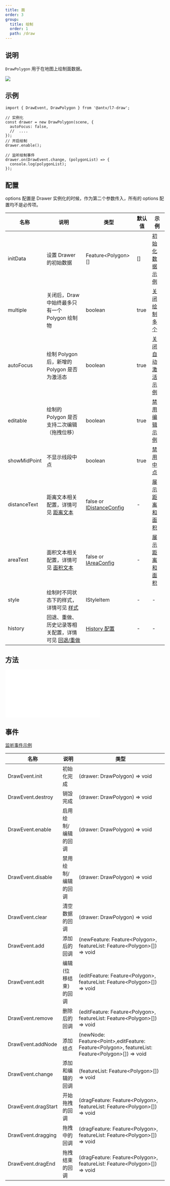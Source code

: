 ```yaml
---
title: 面
order: 3
group:
  title: 绘制
  order: 1
  path: /draw
---
```


## 说明

`DrawPolygon` 用于在地图上绘制面数据。

![](https://gw.alipayobjects.com/mdn/rms_2591f5/afts/img/A*wZtETYw6xPIAAAAAAAAAAAAAARQnAQ)

## 示例

```tsx | pure
import { DrawEvent, DrawPolygon } from '@antv/l7-draw';

// 实例化
const drawer = new DrawPolygon(scene, {
  autoFocus: false,
  //  ....
});
// 开启绘制
drawer.enable();

// 监听绘制事件
drawer.on(DrawEvent.change, (polygonList) => {
  console.log(polygonList);
});
```

## 配置

options 配置是 Drawer 实例化的时候，作为第二个参数传入，所有的 options 配置均不是必传项。

| 名称         | 说明                                                                      | 类型                                                  | 默认值 | 示例                                            |
| ------------ | ------------------------------------------------------------------------- | ----------------------------------------------------- | ------ | ----------------------------------------------- |
| initData     | 设置 Drawer 的初始数据                                                    | Feature&lt;Polygon&gt;[]                              | []     | [初始化数据示例](/example/polygon/init-data)    |
| multiple     | 关闭后，Draw中始终最多只有一个 Polygon 绘制物                                                  | boolean                                               | true   | [关闭绘制多个](/example/polygon/multiple)       |
| autoFocus    | 绘制 Polygon 后，新增的 Polygon 是否为激活态                              | boolean                                               | true   | [关闭自动激活示例](/example/polygon/auto-focus) |
| editable     | 绘制的 Polygon 是否支持二次编辑（拖拽位移）                               | boolean                                               | true   | [禁用编辑示例](/example/polygon/editable)       |
| showMidPoint | 不显示线段中点                                                            | boolean                                               | true   | [禁用中点](/example/polygon/mid-point)          |
| distanceText | 距离文本相关配置，详情可见 [距离文本](/docs/super/distance)               | false or [IDistanceConfig](/docs/super/distance#配置) | -      | [展示距离和面积](/example/polygon/area)         |
| areaText     | 面积文本相关配置，详情可见 [面积文本](/docs/super/area)                   | false or [IAreaConfig](/docs/super/area#配置)         | -      | [展示距离和面积](/example/polygon/area)         |
| style        | 绘制时不同状态下的样式，详情可见 [样式](/docs/super/style)                | IStyleItem                                            | -      | -                                               |
| history      | 回退、重做、历史记录等相关配置，详情可见 [回退/重做](/docs/super/history) | [History 配置](/docs/super/history)                   | -      | -                                               |

## 方法

<embed src="../method.md"></embed>

## 事件

[监听事件示例](/example/polygon/event)

| 名称                | 说明                 | 类型                                                                                                               |
| ------------------- | -------------------- | ------------------------------------------------------------------------------------------------------------------ |
| DrawEvent.init      | 初始化完成           | (drawer: DrawPolygon) => void                                                                                      |
| DrawEvent.destroy   | 销毁完成             | (drawer: DrawPolygon) => void                                                                                      |
| DrawEvent.enable    | 启用绘制/编辑的回调  | (drawer: DrawPolygon) => void                                                                                      |
| DrawEvent.disable   | 禁用绘制/编辑的回调  | (drawer: DrawPolygon) => void                                                                                      |
| DrawEvent.clear     | 清空数据的回调       | (drawer: DrawPolygon) => void                                                                                      |
| DrawEvent.add       | 添加后的回调         | (newFeature: Feature&lt;Polygon&gt;, featureList: Feature&lt;Polygon&gt;[]) => void                                |
| DrawEvent.edit      | 编辑(位移结束)的回调 | (editFeature: Feature&lt;Polygon&gt;, featureList: Feature&lt;Polygon&gt;[]) => void                               |
| DrawEvent.remove    | 删除后的回调         | (editFeature: Feature&lt;Polygon&gt;, featureList: Feature&lt;Polygon&gt;[]) => void                               |
| DrawEvent.addNode   | 添加结点             | (newNode: Feature&lt;Point&gt;,editFeature: Feature&lt;Polygon&gt;, featureList: Feature&lt;Polygon&gt;[]) => void |
| DrawEvent.change    | 添加和编辑的回调     | (featureList: Feature&lt;Polygon&gt;[]) => void                                                                    |
| DrawEvent.dragStart | 开始拖拽的回调       | (dragFeature: Feature&lt;Polygon&gt;, featureList: Feature&lt;Polygon&gt;[]) => void                               |
| DrawEvent.dragging  | 拖拽中的回调         | (dragFeature: Feature&lt;Polygon&gt;, featureList: Feature&lt;Polygon&gt;[]) => void                               |
| DrawEvent.dragEnd   | 拖拽结束的回调       | (dragFeature: Feature&lt;Polygon&gt;, featureList: Feature&lt;Polygon&gt;[]) => void                               |
